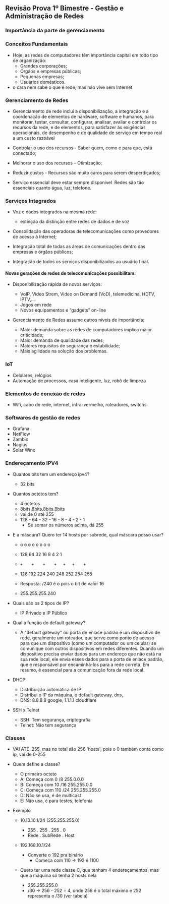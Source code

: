 ## Revisão Prova 1º Bimestre - Gestão e Administração de Redes

### Importância da parte de gerenciamento
### Conceitos Fundamentais
- Hoje, as redes de computadores têm importância capital em todo tipo de organização: 
    * Grandes corporações; 
    * Órgãos e empresas públicas;
    * Pequenas empresas; 
    * Usuários domésticos. 
- o cara nem sabe o que é rede, mas não vive sem Internet

### Gerenciamento de Redes
- Gerenciamento de rede inclui a disponibilização, a integração e a coordenação de elementos de hardware, software e humanos, para monitorar, testar, consultar, configurar, analisar, avaliar e controlar os recursos da rede, e de elementos, para satisfazer às exigências operacionais, de desempenho e de qualidade de serviço em tempo real a um custo razoável

- Controlar o uso dos recursos - Saber quem, como e para que, está conectado;
- Melhorar o uso dos recursos – Otimização;
- Reduzir custos - Recursos são muito caros para serem desperdiçados;
- Serviço essencial deve estar sempre disponível ­ Redes são tão essenciais quanto água, luz, telefone.

### Serviços Integrados
- Voz e dados integrados na mesma rede:
    * extinção da distinção entre redes de dados e de voz

- Consolidação das operadoras de telecomunicações como provedores de acesso à Internet;

- Integração total de todas as áreas de comunicações dentro das empresas e órgãos públicos;

- Integração de todos os serviços disponibilizados ao usuário final.

#### Novas gerações de redes de telecomunicações possibilitam:
- Disponibilização rápida de novos serviços:
    * VoIP, Video Strem, Video on Demand (VoD), telemedicina, HDTV, IPTV,... 
    * Jogos em rede
    * Novos equipamentos e “gadgets” on-line 

- Gerenciamento de Redes assume outros níveis de importância:
    * Maior demanda sobre as redes de computadores implica maior criticidade;
    * Maior demanda de qualidade das redes;
    * Maiores requisitos de segurança e estabilidade;
    * Mais agilidade na solução dos problemas. 

### IoT
- Celulares, relógios
- Automação de processos, casa inteligente, luz, robô de limpeza

### Elementos de conexão de redes
- Wifi, cabo de rede, internet, infra-vermelho, roteadores, switchs

### Softwares de gestão de redes
- Grafana
- NetFlow
- Zambix
- Nagius
- Solar Winx

### Endereçamento IPV4
- Quantos bits tem um endereço ipv4?
    * 32 bits

- Quantos octetos tem?
    * 4 octetos
    * 8bits.8bits.8bits.8bits
    * vai de 0 até 255
    * 128 - 64 - 32 - 16 - 8 - 4 - 2 - 1
        * Se somar os números acima, dá 255

- E a máscara? Quero ter 14 hosts por subrede, qual máscara posso usar?
    *  o    o    o    o    o   o   o    o
    * 128   64   32   16   8   4   2    1
    *     +    +    +    +   +   +    +
    * 128   192  224  240  248 252 254 255
    
    * Resposta: /240 é o pois o bit de valor 16
    * 255.255.255.240

- Quais são os 2 tipos de IP?
    * IP Privado e IP Público

- Qual a função do default gateway?
    * A "default gateway" ou porta de enlace padrão é um dispositivo de rede, geralmente um roteador, que serve como ponto de acesso para que um dispositivo (como um computador ou um celular) se comunique com outros dispositivos em redes diferentes. Quando um dispositivo precisa enviar dados para um endereço que não está na sua rede local, ele envia esses dados para a porta de enlace padrão, que é responsável por encaminhá-los para a rede correta. Em resumo, é essencial para a comunicação fora da rede local.

- DHCP
    * Distribuição automática de IP
    * Distribui o IP da máquina, o default gateway, dns, 
    * DNS: 8.8.8.8 google, 1.1.1.1 cloudflare

- SSH x Telnet
    * SSH: Tem segurança, criptografia
    * Telnet: Não tem segurança

### Classes
- VAI ATÉ .255, mas no total são 256 'hosts', pois o 0 também conta como ip, vai de 0-255
- Quem define a classe?
    * O primeiro octeto
    * A: Começa com 0      /8  255.0.0.0
    * B: Começa com 10     /16 255.255.0.0
    * C: Começa com 110    /24 255.255.255.0
    * D: Não se usa, é de multicast
    * E: Não usa, é para testes, telefonia

- Exemplo
    * 10.10.10.1/24 (255.255.255.0)
        * 255   .   255   .   255   .   0
        * Rede  .      SubRede      .   Host

    * 192.168.10.1/24
        * Converte o 192 pra binário
            * Começa com 110 -> 192 é 1100

    * Quero ter uma rede classe C, que tenham 4 endereçamentos, mas que a máquina só tenha 2 hosts nela
        * 255.255.255.0
        * /30 -> 256 - 252 = 4, onde 256 é o total máximo e 252 representa o /30 (ver tabela)
    